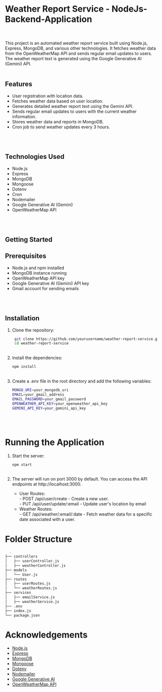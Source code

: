 # Weather Report Service - NodeJs-Backend-Application <br><br>

<p>This project is an automated weather report service built using Node.js, Express, MongoDB, and various other technologies. It fetches weather data from the OpenWeatherMap API and sends regular email updates to users. The weather report text is generated using the Google Generative AI (Gemini) API. <br><br>

## Features <br>
<ul>
  <li>User registration with location data. </li>
  <li>Fetches weather data based on user location.</li>
  <li>Generates detailed weather report text using the Gemini API.</li>
  <li>Sends regular email updates to users with the current weather information.</li>
  <li>Stores weather data and reports in MongoDB.</li>
  <li>Cron job to send weather updates every 3 hours.</li>
</ul><br><br>

## Technologies Used <br>
<ul>
  <li>Node.js</li>
  <li>Express</li>
  <li>MongoDB</li>
  <li>Mongoose</li>
  <li>Dotenv</li>
  <li>Cron</li>
  <li>Nodemailer</li>
  <li>Google Generative AI (Gemini)</li>
  <li>OpenWeatherMap API</li>
</ul><br><br>

## Getting Started <br>
## Prerequisites <br>
<ul>
  <li>Node.js and npm installed</li>
  <li>MongoDB instance running</li>
  <li>OpenWeatherMap API key</li>
  <li>Google Generative AI (Gemini) API key</li>
  <li>Gmail account for sending emails</li>
</ul><br><br>

## Installation <br>

<ol>
  <li>Clone the repository:</li>
  
  ```bash
   git clone https://github.com/yourusername/weather-report-service.git
   cd weather-report-service
   ```

<br>
  <li>Install the dependencies:</li>

  ```bash
  npm install
  ```

<br>
  <li>Create a .env file in the root directory and add the following variables:</li>

  ```bash
  MONGO_URI=your_mongodb_uri
  EMAIL=your_gmail_address
  EMAIL_PASSWORD=your_gmail_password
  OPENWEATHER_API_KEY=your_openweather_api_key
  GEMINI_API_KEY=your_gemini_api_key
```

</ol>
<br><br>

# Running the Application <br>
<ol>
  <li>Start the server:</li>

  ```bash
  npm start
  ```
<br>
  <li>The server will run on port 3000 by default. You can access the API endpoints at http://localhost:3000.</li>
  <ul>
    <li>User Routes:</li>
    - POST /api/user/create - Create a new user. <br>
    - PUT /api/user/update/:email - Update user's location by email
    <li>Weather Routes:</li>
    - GET /api/weather/:email/:date - Fetch weather data for a specific date associated with a user.
  </ul>
</ol>

# Folder Structure <br>

```bash
  .
├── controllers
│   ├── userController.js
│   ├── weatherController.js
├── models
│   └── User.js
├── routes
│   ├── userRoutes.js
│   └── weatherRoutes.js
├── services
│   ├── emailService.js
│   ├── weatherService.js
├── .env
├── index.js
└── package.json
```

# Acknowledgements <br>
<ul>
  <li><a href="https://nodejs.org/">Node.js</a></li>
  <li><a href="https://expressjs.com/">Express</a></li>
  <li><a href="https://www.mongodb.com/">MongoDB</a></li>
  <li><a href="https://mongoosejs.com/">Mongoose</a></li>
  <li><a href="https://github.com/motdotla/dotenv">Dotenv</a></li>
  <li><a href="https://nodemailer.com/">Nodemailer</a></li>
  <li><a href="https://cloud.google.com/vertex-ai/generative-ai/docs/learn/overview">Google Generative AI</a></li>
  <li><a href="https://openweathermap.org/">OpenWeatherMap API</a></li>
</ul>

















